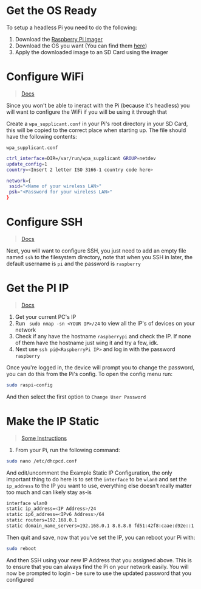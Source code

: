 # Get the OS Ready

To setup a headless Pi you need to do the following:

1. Download the [Raspberry Pi Imager](https://www.raspberrypi.org/downloads/)
2. Download the OS you want (You can find them [here](https://www.raspberrypi.org/downloads/raspberry-pi-os/))
3. Apply the downloaded image to an SD Card using the imager

# Configure WiFi

> [Docs](https://www.raspberrypi.org/documentation/configuration/wireless/headless.md)

Since you won't be able to ineract with the Pi (because it's headless) you will want to configure the WiFi if you will be using it through that

Create a `wpa_supplicant.conf` in your Pi's root directory in your SD Card, this will be copied to the correct place when starting up. The file should have the following contents:

`wpa_supplicant.conf`

```sh
ctrl_interface=DIR=/var/run/wpa_supplicant GROUP=netdev
update_config=1
country=<Insert 2 letter ISO 3166-1 country code here>

network={
 ssid="<Name of your wireless LAN>"
 psk="<Password for your wireless LAN>"
}
```

# Configure SSH

> [Docs](https://www.raspberrypi.org/documentation/remote-access/ssh/README.md)

Next, you will want to configure SSH, you just need to add an empty file named `ssh` to the filesystem directory, note that when you SSH in later, the default username is `pi` and the password is `raspberry`

# Get the PI IP

> [Docs](https://www.raspberrypi.org/documentation/remote-access/ip-address.md)

1. Get your current PC's IP
2. Run ` sudo nmap -sn <YOUR IP>/24` to view all the IP's of devices on your network
3. Check if any have the hostname `raspberrypi` and check the IP. If none of them have the hostname just wing it and try a few, idk.
4. Next use `ssh pi@<RaspberryPi IP>` and log in with the password `raspberry`

Once you're logged in, the device will prompt you to change the password, you can do this from the Pi's config. To open the config menu run:

```sh
sudo raspi-config
```

And then select the first option to `Change User Password`

# Make the IP Static

> [Some Instructions](https://www.ionos.com/digitalguide/server/configuration/provide-raspberry-pi-with-a-static-ip-address/)

1. From your Pi, run the following command:

```sh
sudo nano /etc/dhcpcd.conf
```

And edit/uncomment the Example Static IP Configuration, the only important thing to do here is to set the `interface` to be `wlan0` and set the `ip_address` to the IP you want to use, everything else doesn't really matter too much and can likely stay as-is

```sh
interface wlan0
static ip_address=<IP Address>/24
static ip6_address=<IPv6 Address>/64
static routers=192.168.0.1
static domain_name_servers=192.168.0.1 8.8.8.8 fd51:42f8:caae:d92e::1
```

Then quit and save, now that you've set the IP, you can reboot your Pi with:

```sh
sudo reboot
```

And then SSH using your new IP Address that you assigned above. This is to ensure that you can always find the Pi on your network easily. You will now be prompted to login - be sure to use the updated password that you configured